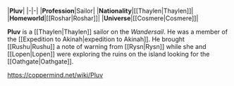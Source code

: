 |**Pluv**|
|-|-|
|**Profession**|Sailor|
|**Nationality**|[[Thaylen\|Thaylen]]|
|**Homeworld**|[[Roshar\|Roshar]]|
|**Universe**|[[Cosmere\|Cosmere]]|

**Pluv** is a [[Thaylen\|Thaylen]] sailor on the *Wandersail*.
He was a member of the [[Expedition to Akinah\|expedition to Akinah]]. He brought [[Rushu\|Rushu]] a note of warning from [[Rysn\|Rysn]] while she and [[Lopen\|Lopen]] were exploring the ruins on the island looking for the [[Oathgate\|Oathgate]].



https://coppermind.net/wiki/Pluv